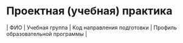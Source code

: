 # Проектная (учебная) практика

| ФИО | Учебная группа | Код направления подготовки | Профиль образовательной программы |
